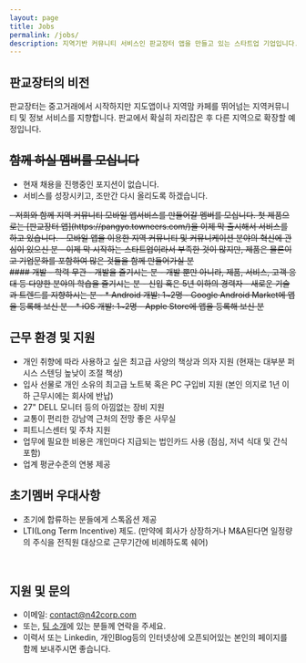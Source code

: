 ```yaml
---
layout: page
title: Jobs
permalink: /jobs/
description: 지역기반 커뮤니티 서비스인 판교장터 앱을 만들고 있는 스타트업 기업입니다. 저희와 함께 지역 커뮤니티 모바일 앱서비스를 만들어갈 멤버를 모십니다.
---
```

## 판교장터의 비전
판교장터는 중고거래에서 시작하지만 지도앱이나 지역맘 카페를 뛰어넘는 지역커뮤니티 및 정보 서비스를 지향합니다. 판교에서 확실히 자리잡은 후 다른 지역으로 확장할 예정입니다. 

## <del>함께 하실 멤버를 모십니다</del>
- 현재 채용을 진행중인 포지션이 없습니다. 
- 서비스를 성장시키고, 조만간 다시 올리도록 하겠습니다.

<del>
- 저희와 함께 지역 커뮤니티 모바일 앱서비스를 만들어갈 멤버를 모십니다. 첫 제품으로는 [판교장터 앱](https://pangyo.towneers.com/)을 이제 막 출시해서 서비스를 하고 있습니다.
- 모바일 앱을 이용한 지역 커뮤니티 및 커뮤니케이션 분야의 혁신에 관심이 있으신 분
- 이제 막 시작하는 스타트업이라서 부족한 것이 많지만, 제품은 물론이고 기업문화를 포함하여 많은 것들을 함께 만들어가실 분
</del>
<br/>

<del>
#### 개발
- 학력 무관
- 개발을 즐기시는 분
- 개발 뿐만 아니라, 제품, 서비스, 고객 응대 등 다양한 분야의 학습을 즐기시는 분
- 신입 혹은 5년 이하의 경력자
- 새로운 기술과 트렌드를 지향하시는 분
- * Android 개발: 1~2명
- Google Android Market에 앱을 등록해 보신 분
- * iOS 개발: 1~2명
- Apple Store에 앱을 등록해 보신 분
</del>



<br/>


## 근무 환경 및 지원
- 개인 취향에 따라 사용하고 싶은 최고급 사양의 책상과 의자 지원 (현재는 대부분 퍼시스 스텐딩 높낮이 조절 책상)
- 입사 선물로 개인 소유의 최고급 노트북 혹은 PC 구입비 지원 (본인 의지로 1년 이하 근무시에는 회사에 반납)
- 27" DELL 모니터 등의 아낌없는 장비 지원
- 교통이 편리한 강남역 근처의 전망 좋은 사무실
- 피트니스센터 및 주차 지원
- 업무에 필요한 비용은 개인마다 지급되는 법인카드 사용 (점심, 저녁 식대 및 간식 포함)
- 업계 평균수준의 연봉 제공


## 초기멤버 우대사항
- 초기에 합류하는 분들에게 스톡옵션 제공
- LTI(Long Term Incentive) 제도. (만약에 회사가 상장하거나 M&A된다면 일정량의 주식을 전직원 대상으로 근무기간에 비례하도록 쉐어)

<br/>

## 지원 및 문의
- 이메일: contact@n42corp.com
- 또는, [팀 소개](/about)에 있는 분들께 연락을 주세요.
- 이력서 또는 Linkedin, 개인Blog등의 인터넷상에 오픈되어있는 본인의 페이지를 함께 보내주시면 좋습니다.
